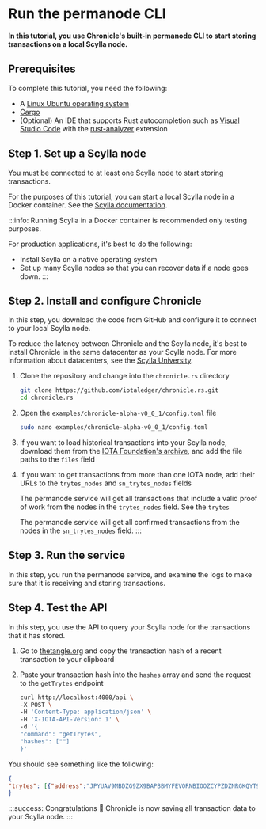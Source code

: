 # Run the permanode CLI

**In this tutorial, you use Chronicle's built-in permanode CLI to start storing transactions on a local Scylla node.**

## Prerequisites

To complete this tutorial, you need the following:

- A [Linux Ubuntu operating system](https://ubuntu.com/download#download)
- [Cargo](https://doc.rust-lang.org/cargo/getting-started/installation.html)
- (Optional) An IDE that supports Rust autocompletion such as [Visual Studio Code](https://code.visualstudio.com/Download) with the [rust-analyzer](https://marketplace.visualstudio.com/items?itemName=matklad.rust-analyzer) extension

## Step 1. Set up a Scylla node

You must be connected to at least one Scylla node to start storing transactions.

For the purposes of this tutorial, you can start a local Scylla node in a Docker container. See the [Scylla documentation](https://www.scylladb.com/download/?platform=docker).

:::info:
Running Scylla in a Docker container is recommended only testing purposes.

For production applications, it's best to do the following:
- Install Scylla on a native operating system
- Set up many Scylla nodes so that you can recover data if a node goes down.
:::

## Step 2. Install and configure Chronicle

In this step, you download the code from GitHub and configure it to connect to your local Scylla node.

To reduce the latency between Chronicle and the Scylla node, it's best to install Chronicle in the same datacenter as your Scylla node. For more information about datacenters, see the [Scylla University](https://university.scylladb.com/courses/scylla-essentials-overview/lessons/architecture/topic/datacenter/).

1. Clone the repository and change into the `chronicle.rs` directory

    ```bash
    git clone https://github.com/iotaledger/chronicle.rs.git
    cd chronicle.rs
    ```

2. Open the `examples/chronicle-alpha-v0_0_1/config.toml` file

    ```bash
    sudo nano examples/chronicle-alpha-v0_0_1/config.toml
    ```

3. If you want to load historical transactions into your Scylla node, download them from the [IOTA Foundation's archive](https://dbfiles.iota.org/?prefix=mainnet/history/), and add the file paths to the `files` field

6. If you want to get transactions from more than one IOTA node, add their URLs to the `trytes_nodes` and `sn_trytes_nodes` fields

    The permanode service will get all transactions that include a valid proof of work from the nodes in the `trytes_nodes` field. See the `trytes`

    The permanode service will get all confirmed transactions from the nodes in the `sn_trytes_nodes` field.
    :::

## Step 3. Run the service

In this step, you run the permanode service, and examine the logs to make sure that it is receiving and storing transactions.


## Step 4. Test the API

In this step, you use the API to query your Scylla node for the transactions that it has stored.

1. Go to [thetangle.org](https://thetangle.org/) and copy the transaction hash of a recent transaction to your clipboard

2. Paste your transaction hash into the `hashes` array and send the request to the `getTrytes` endpoint

    ```bash
    curl http://localhost:4000/api \
    -X POST \
    -H 'Content-Type: application/json' \
    -H 'X-IOTA-API-Version: 1' \
    -d '{
    "command": "getTrytes",
    "hashes": [""]
    }'
    ```

You should see something like the following:

```json
{
"trytes": [{"address":"JPYUAV9MBDZG9ZX9BAPBBMYFEVORNBIOOZCYPZDZNRGKQYT9HFEXXXBG9TULULJIOWJWQMXSPLILOJGJG","attachmentTimestamp":1567166602904,"attachmentTimestampLowerBound":0,"attachmentTimestampUpperBound":12,"branchTransaction":"OLZDBGOWXCLNZPJZMFUVYPL9COCBSHPIJGIN9L9SNUMMYVZQNDVOCWOYYGJXKHEJGWANXWRBVELB99999","bundle":"VVCRIZWRJ9GOUJRXRBWDEULYKIBIZNKIWGCWZCWVBTVIBAHKVTWLGYQNIZ9JCZJKVEAXABBAUEIGNGWP9","currentIndex":0,"lastIndex":0,"nonce":"JVF9999999RMF99999999999999","obsoleteTag":"HUIWONTO9999999999999999999","signatureMessageFragment":"ODGAHDLDGDNCGDIDRCRCTCTCSCTCSCGADBZAABZACBCBXAABQAGAHDLDGDNCUCPCXC9DTCSCGADB9BBBABQAGAQCPCSCNCQCFDPCBDRCWCGADBVAUAVAZAQAGAQCPCSCNCHDFDIDBDZCGADBVAUAVAZAQAGAQCPCSCNCHDF...","snapshotIndex":null,"tag":"999GOPOW9ATTACHTOTANGLE9ZIG","timestamp":1567166602,"trunkTransaction":"BXZWFMSFBAYWJKJUAKWYTUCZRY9GMNETX9MLN9UKRR9ORGRRIENPERNWCLHBCE9XBMYHAMGFYRRL99999","value":0}]
}
```

:::success: Congratulations :tada:
Chronicle is now saving all transaction data to your Scylla node.
:::



